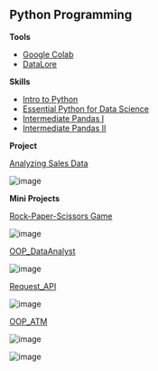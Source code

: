 **Python Programming**
-



**Tools**

- [Google Colab](https://colab.research.google.com/)
- [DataLore](https://datalore.jetbrains.com/notebooks)

**Skills**

- [Intro to Python](https://www.notion.so/Sprint-08-Intro-to-Python-039a36182eae4e6da752b5b334df9dbb?pvs=4)
- [Essential Python for Data Science](https://www.notion.so/Sprint-09-Essential-Python-for-Data-Science-d9c4072eb614409d848496e522bfe1fd?pvs=4)
- [Intermediate Pandas I](https://www.notion.so/Sprint-09-Intermediate-Pandas-I-eb561ea9e3964e64a2d7499dca2aff4d?pvs=4)
- [Intermediate Pandas II](https://www.notion.so/Sprint-09-Intermediate-Pandas-II-679c8ca938cb478e823f66bbad35716f?pvs=4)

**Project**

[Analyzing Sales Data](https://datalore.jetbrains.com/notebook/Zem07hzi5ap248FXyopnMw/7b3iTmflIDCjFyqIFERP8P)

![image](https://github.com/TonKphumpl/data-science-bootcamp9/assets/139863067/2dac4a3f-2733-4b69-8225-b2f5980348bf)

**Mini Projects**

[Rock-Paper-Scissors Game](https://colab.research.google.com/drive/1Tgly0n3x8BKTmDOu8nNyVy5CFGQn_bmV?usp=sharing)

![image](https://github.com/TonKphumpl/data-science-bootcamp9/assets/139863067/358e34d5-d71a-4709-b572-bd4e084e7f3c)

[OOP_DataAnalyst](https://colab.research.google.com/drive/1T1uwyWWkiNpNn6U6iSqJtBqFfr_uXimo?usp=sharing)

![image](https://github.com/TonKphumpl/data-science-bootcamp9/assets/139863067/15675b7c-221c-4e1b-bfc7-f529795ed7ce)

[Request_API](https://colab.research.google.com/drive/1wG2RVUyqBIlKUMIMLxnuNXkrBU7Ato4w?usp=sharing)

![image](https://github.com/TonKphumpl/data-science-bootcamp9/assets/139863067/beeb3aba-47f2-4db9-a025-308ef4e20b8b)

[OOP_ATM](https://colab.research.google.com/drive/1BfcvkpZevQGkpwimLmtgQJgq6b0-1ldv?usp=sharing)

![image](https://github.com/TonKphumpl/data-science-bootcamp9/assets/139863067/8beea51e-3986-40d4-9c9d-f6763841d1fd)

![image](https://github.com/TonKphumpl/data-science-bootcamp9/assets/139863067/f087b991-210d-441c-a113-ab46d0300221)
